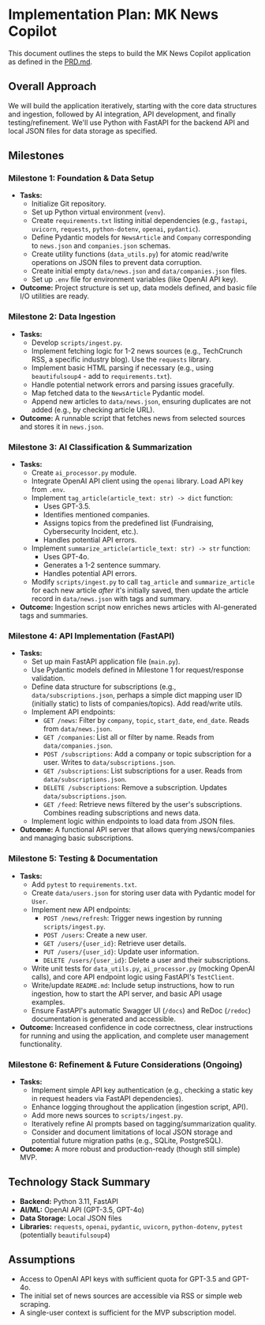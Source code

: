 # Implementation Plan: MK News Copilot

This document outlines the steps to build the MK News Copilot application as defined in the [PRD.md](PRD.md).

## Overall Approach

We will build the application iteratively, starting with the core data structures and ingestion, followed by AI integration, API development, and finally testing/refinement. We'll use Python with FastAPI for the backend API and local JSON files for data storage as specified.

## Milestones

### Milestone 1: Foundation & Data Setup

*   **Tasks:**
    *   Initialize Git repository.
    *   Set up Python virtual environment (`venv`).
    *   Create `requirements.txt` listing initial dependencies (e.g., `fastapi`, `uvicorn`, `requests`, `python-dotenv`, `openai`, `pydantic`).
    *   Define Pydantic models for `NewsArticle` and `Company` corresponding to `news.json` and `companies.json` schemas.
    *   Create utility functions (`data_utils.py`) for atomic read/write operations on JSON files to prevent data corruption.
    *   Create initial empty `data/news.json` and `data/companies.json` files.
    *   Set up `.env` file for environment variables (like OpenAI API key).
*   **Outcome:** Project structure is set up, data models defined, and basic file I/O utilities are ready.

### Milestone 2: Data Ingestion

*   **Tasks:**
    *   Develop `scripts/ingest.py`.
    *   Implement fetching logic for 1-2 news sources (e.g., TechCrunch RSS, a specific industry blog). Use the `requests` library.
    *   Implement basic HTML parsing if necessary (e.g., using `beautifulsoup4` - add to `requirements.txt`).
    *   Handle potential network errors and parsing issues gracefully.
    *   Map fetched data to the `NewsArticle` Pydantic model.
    *   Append new articles to `data/news.json`, ensuring duplicates are not added (e.g., by checking article URL).
*   **Outcome:** A runnable script that fetches news from selected sources and stores it in `news.json`.

### Milestone 3: AI Classification & Summarization

*   **Tasks:**
    *   Create `ai_processor.py` module.
    *   Integrate OpenAI API client using the `openai` library. Load API key from `.env`.
    *   Implement `tag_article(article_text: str) -> dict` function:
        *   Uses GPT-3.5.
        *   Identifies mentioned companies.
        *   Assigns topics from the predefined list (Fundraising, Cybersecurity Incident, etc.).
        *   Handles potential API errors.
    *   Implement `summarize_article(article_text: str) -> str` function:
        *   Uses GPT-4o.
        *   Generates a 1-2 sentence summary.
        *   Handles potential API errors.
    *   Modify `scripts/ingest.py` to call `tag_article` and `summarize_article` for each new article *after* it's initially saved, then update the article record in `data/news.json` with tags and summary.
*   **Outcome:** Ingestion script now enriches news articles with AI-generated tags and summaries.

### Milestone 4: API Implementation (FastAPI)

*   **Tasks:**
    *   Set up main FastAPI application file (`main.py`).
    *   Use Pydantic models defined in Milestone 1 for request/response validation.
    *   Define data structure for subscriptions (e.g., `data/subscriptions.json`, perhaps a simple dict mapping user ID (initially static) to lists of companies/topics). Add read/write utils.
    *   Implement API endpoints:
        *   `GET /news`: Filter by `company`, `topic`, `start_date`, `end_date`. Reads from `data/news.json`.
        *   `GET /companies`: List all or filter by name. Reads from `data/companies.json`.
        *   `POST /subscriptions`: Add a company or topic subscription for a user. Writes to `data/subscriptions.json`.
        *   `GET /subscriptions`: List subscriptions for a user. Reads from `data/subscriptions.json`.
        *   `DELETE /subscriptions`: Remove a subscription. Updates `data/subscriptions.json`.
        *   `GET /feed`: Retrieve news filtered by the user's subscriptions. Combines reading subscriptions and news data.
    *   Implement logic within endpoints to load data from JSON files.
*   **Outcome:** A functional API server that allows querying news/companies and managing basic subscriptions.

### Milestone 5: Testing & Documentation

*   **Tasks:**
    *   Add `pytest` to `requirements.txt`.
    *   Create `data/users.json` for storing user data with Pydantic model for `User`.
    *   Implement new API endpoints:
        *   `POST /news/refresh`: Trigger news ingestion by running `scripts/ingest.py`.
        *   `POST /users`: Create a new user.
        *   `GET /users/{user_id}`: Retrieve user details.
        *   `PUT /users/{user_id}`: Update user information.
        *   `DELETE /users/{user_id}`: Delete a user and their subscriptions.
    *   Write unit tests for `data_utils.py`, `ai_processor.py` (mocking OpenAI calls), and core API endpoint logic using FastAPI's `TestClient`.
    *   Write/update `README.md`: Include setup instructions, how to run ingestion, how to start the API server, and basic API usage examples.
    *   Ensure FastAPI's automatic Swagger UI (`/docs`) and ReDoc (`/redoc`) documentation is generated and accessible.
*   **Outcome:** Increased confidence in code correctness, clear instructions for running and using the application, and complete user management functionality.

### Milestone 6: Refinement & Future Considerations (Ongoing)

*   **Tasks:**
    *   Implement simple API key authentication (e.g., checking a static key in request headers via FastAPI dependencies).
    *   Enhance logging throughout the application (ingestion script, API).
    *   Add more news sources to `scripts/ingest.py`.
    *   Iteratively refine AI prompts based on tagging/summarization quality.
    *   Consider and document limitations of local JSON storage and potential future migration paths (e.g., SQLite, PostgreSQL).
*   **Outcome:** A more robust and production-ready (though still simple) MVP.

## Technology Stack Summary

*   **Backend:** Python 3.11, FastAPI
*   **AI/ML:** OpenAI API (GPT-3.5, GPT-4o)
*   **Data Storage:** Local JSON files
*   **Libraries:** `requests`, `openai`, `pydantic`, `uvicorn`, `python-dotenv`, `pytest` (potentially `beautifulsoup4`)

## Assumptions

*   Access to OpenAI API keys with sufficient quota for GPT-3.5 and GPT-4o.
*   The initial set of news sources are accessible via RSS or simple web scraping.
*   A single-user context is sufficient for the MVP subscription model.